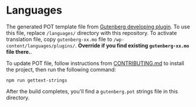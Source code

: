 Languages
=========

The generated POT template file from [Gutenberg developing plugin](https://github.com/wordpress/gutenberg). To use this file, replace `/languages/` directory with this repository. To activate translation file, copy `gutenberg-xx.mo` file to `/wp-content/languages/plugins/`. **Override if you find existing `gutenberg-xx.mo` file there.**.

To update POT file, follow instructions from [CONTRIBUTING.md](https://github.com/WordPress/gutenberg/blob/master/CONTRIBUTING.md) to install the project, then run the following command:

```
npm run gettext-strings
```

After the build completes, you'll find a `gutenberg.pot` strings file in this directory.
